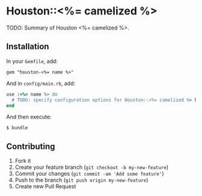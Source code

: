 # Houston::<%= camelized %>

TODO: Summary of Houston <%= camelized %>.


## Installation

In your `Gemfile`, add:

    gem "houston-<%= name %>"

And in `config/main.rb`, add:

```ruby
use :<%= name %> do
  # TODO: specify configuration options for Houston::<%= camelized %> here
end
```

And then execute:

    $ bundle


## Contributing

1. Fork it
2. Create your feature branch (`git checkout -b my-new-feature`)
3. Commit your changes (`git commit -am 'Add some feature'`)
4. Push to the branch (`git push origin my-new-feature`)
5. Create new Pull Request

